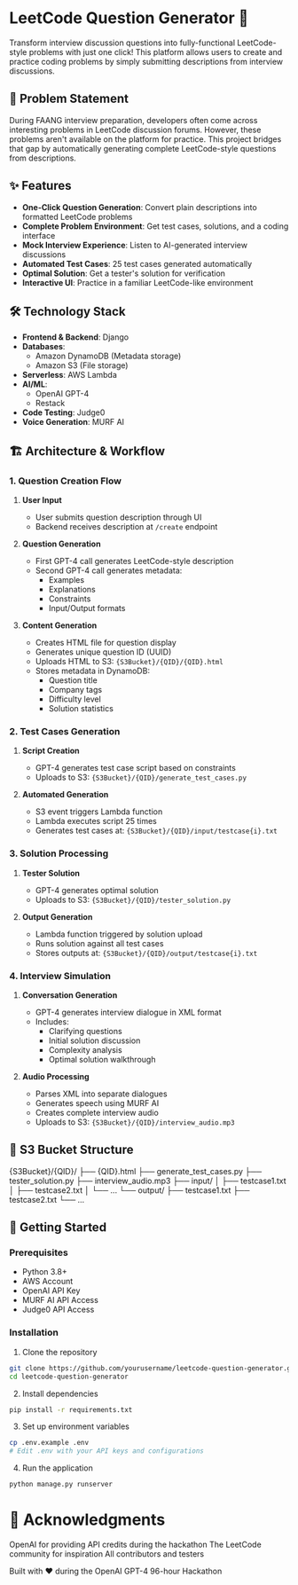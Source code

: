 # LeetCode Question Generator 🚀

Transform interview discussion questions into fully-functional LeetCode-style problems with just one click! This platform allows users to create and practice coding problems by simply submitting descriptions from interview discussions.

## 🎯 Problem Statement
During FAANG interview preparation, developers often come across interesting problems in LeetCode discussion forums. However, these problems aren't available on the platform for practice. This project bridges that gap by automatically generating complete LeetCode-style questions from descriptions.

## ✨ Features
- **One-Click Question Generation**: Convert plain descriptions into formatted LeetCode problems
- **Complete Problem Environment**: Get test cases, solutions, and a coding interface
- **Mock Interview Experience**: Listen to AI-generated interview discussions
- **Automated Test Cases**: 25 test cases generated automatically
- **Optimal Solution**: Get a tester's solution for verification
- **Interactive UI**: Practice in a familiar LeetCode-like environment

## 🛠️ Technology Stack
- **Frontend & Backend**: Django
- **Databases**: 
  - Amazon DynamoDB (Metadata storage)
  - Amazon S3 (File storage)
- **Serverless**: AWS Lambda
- **AI/ML**: 
  - OpenAI GPT-4
  - Restack
- **Code Testing**: Judge0
- **Voice Generation**: MURF AI

## 🏗️ Architecture & Workflow

### 1. Question Creation Flow
1. **User Input**
   - User submits question description through UI
   - Backend receives description at `/create` endpoint

2. **Question Generation**
   - First GPT-4 call generates LeetCode-style description
   - Second GPT-4 call generates metadata:
     - Examples
     - Explanations
     - Constraints
     - Input/Output formats

3. **Content Generation**
   - Creates HTML file for question display
   - Generates unique question ID (UUID)
   - Uploads HTML to S3: `{S3Bucket}/{QID}/{QID}.html`
   - Stores metadata in DynamoDB:
     - Question title
     - Company tags
     - Difficulty level
     - Solution statistics

### 2. Test Cases Generation
1. **Script Creation**
   - GPT-4 generates test case script based on constraints
   - Uploads to S3: `{S3Bucket}/{QID}/generate_test_cases.py`

2. **Automated Generation**
   - S3 event triggers Lambda function
   - Lambda executes script 25 times
   - Generates test cases at: `{S3Bucket}/{QID}/input/testcase{i}.txt`

### 3. Solution Processing
1. **Tester Solution**
   - GPT-4 generates optimal solution
   - Uploads to S3: `{S3Bucket}/{QID}/tester_solution.py`

2. **Output Generation**
   - Lambda function triggered by solution upload
   - Runs solution against all test cases
   - Stores outputs at: `{S3Bucket}/{QID}/output/testcase{i}.txt`

### 4. Interview Simulation
1. **Conversation Generation**
   - GPT-4 generates interview dialogue in XML format
   - Includes:
     - Clarifying questions
     - Initial solution discussion
     - Complexity analysis
     - Optimal solution walkthrough

2. **Audio Processing**
   - Parses XML into separate dialogues
   - Generates speech using MURF AI
   - Creates complete interview audio
   - Uploads to S3: `{S3Bucket}/{QID}/interview_audio.mp3`

## 📂 S3 Bucket Structure
{S3Bucket}/{QID}/
├── {QID}.html
├── generate_test_cases.py
├── tester_solution.py
├── interview_audio.mp3
├── input/
│   ├── testcase1.txt
│   ├── testcase2.txt
│   └── ...
└── output/
├── testcase1.txt
├── testcase2.txt
└── ...

## 🚀 Getting Started

### Prerequisites
- Python 3.8+
- AWS Account
- OpenAI API Key
- MURF AI API Access
- Judge0 API Access

### Installation
1. Clone the repository
```bash
git clone https://github.com/yourusername/leetcode-question-generator.git
cd leetcode-question-generator
```

2. Install dependencies
```bash
pip install -r requirements.txt
```

3. Set up environment variables

```bash
cp .env.example .env
# Edit .env with your API keys and configurations
```

4. Run the application

```bash
python manage.py runserver
```
# 🙏 Acknowledgments

OpenAI for providing API credits during the hackathon
The LeetCode community for inspiration
All contributors and testers


Built with ❤️ during the OpenAI GPT-4 96-hour Hackathon



